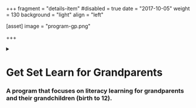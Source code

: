 +++
fragment = "details-item"
#disabled = true
date = "2017-10-05"
weight = 130
background = "light"
align = "left"

[asset]
  image = "program-gp.png"
  
+++

<details>
    
<summary>

# Get Set Learn for Grandparents
### A program that focuses on literacy learning for grandparents and their grandchildren (birth to 12).

    
</summary>

***

- for families with children birth to 12 years  
- 1 afternoon a week after school or in the evening  
- 2 hour program  
- 10 weeks  
  
Please click [**Sign Up**](../../../programs-and-services/programs-for-families/sign-up) to see the programs available for you.

##### Our program includes:  
- family play time  
- meal  
- crafts or games  
- grandparent-only learning time  
  
Get Set Learn for Grandparents is a popular program so it fills up fast.


</details>